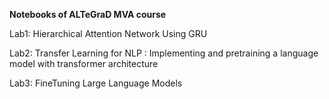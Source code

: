 **Notebooks of ALTeGraD MVA course**  

Lab1:  Hierarchical Attention Network Using GRU  

Lab2: Transfer Learning for NLP : Implementing and pretraining a language model with transformer architecture

Lab3: FineTuning Large Language Models
